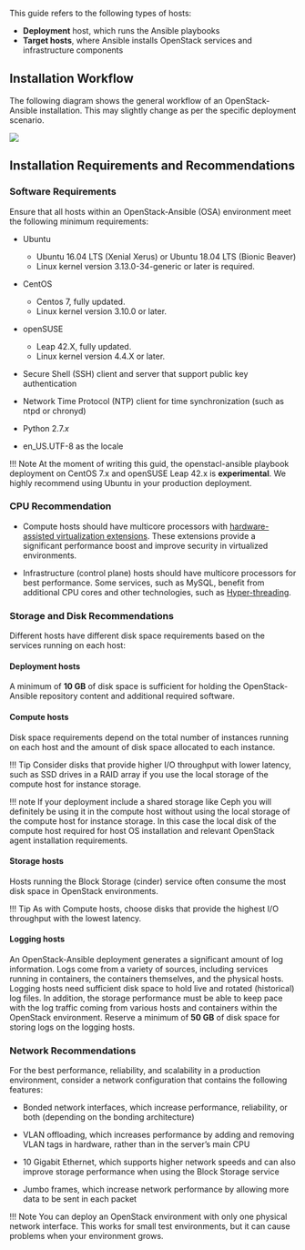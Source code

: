 This guide refers to the following types of hosts:

- **Deployment** host, which runs the Ansible playbooks
- **Target hosts**, where Ansible installs OpenStack services and infrastructure components

## Installation Workflow

The following diagram shows the general workflow of an OpenStack-Ansible installation. This may slightly change as per the specific deployment scenario.

![](img/deployment-work-flow.jpg)

## Installation Requirements and Recommendations

### Software Requirements

Ensure that all hosts within an OpenStack-Ansible (OSA) environment meet the following minimum requirements:

* Ubuntu
    - Ubuntu 16.04 LTS (Xenial Xerus) or Ubuntu 18.04 LTS (Bionic Beaver)
    - Linux kernel version 3.13.0-34-generic or later is required.

* CentOS
    - Centos 7, fully updated.
    - Linux kernel version 3.10.0 or later.

* openSUSE
    - Leap 42.X, fully updated.
    - Linux kernel version 4.4.X or later.

- Secure Shell (SSH) client and server that support public key authentication

- Network Time Protocol (NTP) client for time synchronization (such as ntpd or chronyd)

- Python 2.7.*x*

- en_US.UTF-8 as the locale

!!! Note
    At the moment of writing this guid, the openstacl-ansible playbook deployment on CentOS 7.x and openSUSE Leap 42.x is **experimental**. We highly recommend using Ubuntu in your production deployment.

### CPU Recommendation

* Compute hosts should have multicore processors with [hardware-assisted virtualization extensions](https://en.wikipedia.org/wiki/Hardware-assisted_virtualization). These extensions provide a significant performance boost and improve security in virtualized environments.

* Infrastructure (control plane) hosts should have multicore processors for best performance. Some services, such as MySQL, benefit from additional CPU cores and other technologies, such as [Hyper-threading](https://en.wikipedia.org/wiki/Hyper-threading).

### Storage and Disk Recommendations

Different hosts have different disk space requirements based on the services running on each host:

#### Deployment hosts

A minimum of **10 GB** of disk space is sufficient for holding the OpenStack-Ansible repository content and additional required software.

#### Compute hosts

Disk space requirements depend on the total number of instances running on each host and the amount of disk space allocated to each instance.

!!! Tip
    Consider disks that provide higher I/O throughput with lower latency, such as SSD drives in a RAID array if you use the local storage of the compute host for instance storage.

!!! note
    If your deployment include a shared storage like Ceph you will  definitely be  using it in the compute host without using the local storage  of the compute host for instance storage. In this case the local disk of the compute host required for host OS installation and relevant OpenStack agent installation requirements.

#### Storage hosts

Hosts running the Block Storage (cinder) service often consume the most disk space in OpenStack environments.

!!! Tip
    As with Compute hosts, choose disks that provide the highest I/O throughput with the lowest latency.

#### Logging hosts

An OpenStack-Ansible deployment generates a significant amount of log information. Logs come from a variety of sources, including services running in containers, the containers themselves, and the physical hosts. Logging hosts need sufficient disk space to hold live and rotated (historical) log files. In addition, the storage performance must be able to keep pace with the log traffic coming from various hosts and containers within the OpenStack environment. Reserve a minimum of **50 GB**  of disk space for storing logs on the logging hosts.

### Network Recommendations

For the best performance, reliability, and scalability in a production environment, consider a network configuration that contains the following features:

* Bonded network interfaces, which increase performance, reliability, or both (depending on the bonding architecture)

* VLAN offloading, which increases performance by adding and removing VLAN tags in hardware, rather than in the server’s main CPU

* 10 Gigabit Ethernet, which supports higher network speeds and can also improve storage performance when using the Block Storage service

* Jumbo frames, which increase network performance by allowing more data to be sent in each packet

!!!  Note
    You can deploy an OpenStack environment with only one physical network interface. This works for small test environments, but it can cause problems when your environment grows.
